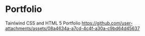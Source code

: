 # Portfolio
Tainlwind CSS and HTML 5 Portfolio
https://github.com/user-attachments/assets/08a4634a-a7cd-4c4f-a30a-c9bd64d45637
